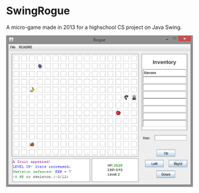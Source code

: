 # SwingRogue

A micro-game made in 2013 for a highschool CS project on Java Swing.

![Screenshot of game](preview.png)
